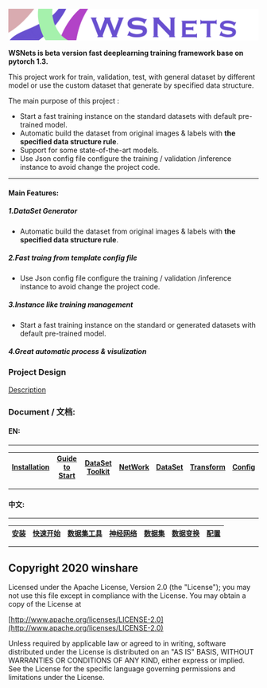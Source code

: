 <!--
 Copyright 2020 winshare
 
 Licensed under the Apache License, Version 2.0 (the "License");
 you may not use this file except in compliance with the License.
 You may obtain a copy of the License at
 
     http://www.apache.org/licenses/LICENSE-2.0
 
 Unless required by applicable law or agreed to in writing, software
 distributed under the License is distributed on an "AS IS" BASIS,
 WITHOUT WARRANTIES OR CONDITIONS OF ANY KIND, either express or implied.
 See the License for the specific language governing permissions and
 limitations under the License.
-->
![](Resources/Document/IMG_0932.PNG)


**WSNets is beta version fast deeplearning training framework base on pytorch 1.3.**


This project work for train, validation, test, with general dataset by different model or use the custom dataset that generate by specified data structure.


The main purpose of this project :

* Start a fast training instance on the standard datasets with default pre-trained model.
*  Automatic build the dataset from original images & labels with **the specified data structure rule**.
* Support for some state-of-the-art models.  
* Use Json config file configure the training / validation /inference instance to avoid change the project code.

****

#### Main Features:

##### 1.DataSet Generator

*  Automatic build the dataset from original images & labels with **the specified data structure rule**.


##### 2.Fast traing from template config file

* Use Json config file configure the training / validation /inference instance to avoid change the project code.



##### 3.Instance like training management 

* Start a fast training instance on the standard or generated datasets with default pre-trained model.


##### 4.Great automatic process & visulization 



### Project Design

[Description](Resources/Document/DesignDescription.md)


### Document / 文档:

#### EN:

****



| [Installation]() | [Guide to Start](./Resources/Document/Guide2start.md) | [DataSet Toolkit](./Src/Utils/DataToolkit/README.md) | [NetWork](./Src/Nets/README.md) | [DataSet](./Data/README.md)| [Transform](./Src/Utils/Transform/README.md) | [Config](./Config/README.md) |
|---|---|---|---|---|---|---|

****


#### 中文:
****
| [安装]() | [快速开始](./Resources/Document/Guide2start.md)| [数据集工具](./Src/Utils/DataToolkit/README.md) | [神经网络](./Src/Nets/README.md) | [数据集](./Data/README.md) | [数据变换](./Src/Utils/Transform/README.md) | [配置](./Config/README.md) |
|---|---|---|---|---|---|---|

****







## Copyright 2020 winshare
 
 Licensed under the Apache License, Version 2.0 (the "License");
 you may not use this file except in compliance with the License.
 You may obtain a copy of the License at
 
 [http://www.apache.org/licenses/LICENSE-2.0](http://www.apache.org/licenses/LICENSE-2.0)
 
 Unless required by applicable law or agreed to in writing, software
 distributed under the License is distributed on an "AS IS" BASIS,
 WITHOUT WARRANTIES OR CONDITIONS OF ANY KIND, either express or implied.
 See the License for the specific language governing permissions and
 limitations under the License.